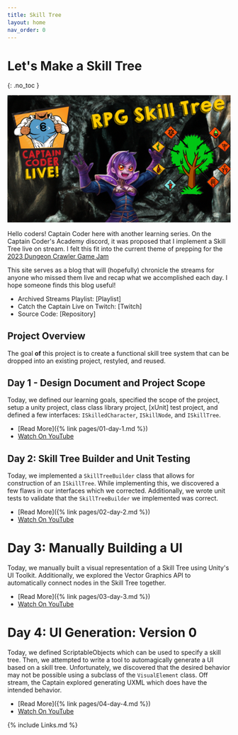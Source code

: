 ```yaml
---
title: Skill Tree
layout: home
nav_order: 0
---
```


# Let's Make a Skill Tree
{: .no_toc }

![Skill Tree](imgs/Skill%20Tree.png)

Hello coders! Captain Coder here with another learning series. On the Captain
Coder's Academy discord, it was proposed that I implement a Skill Tree live on
stream. I felt this fit into the current theme of prepping for the [2023
Dungeon Crawler Game Jam](https://itch.io/jam/dcjam2023) 

This site serves as a blog that will (hopefully) chronicle the streams for
anyone who missed them live and recap what we accomplished each day. I
hope someone finds this blog useful!

* Archived Streams Playlist: [Playlist]
* Catch the Captain Live on Twitch: [Twitch]
* Source Code: [Repository]

## Project Overview

The goal **of** this project is to create a functional skill tree system
that can be dropped into an existing project, restyled, and reused.

## Day 1 - Design Document and Project Scope

Today, we defined our learning goals, specified the scope of the project, setup
a unity project, class class library project, [xUnit] test project, and defined
a few interfaces: `ISkilledCharacter`, `ISkillNode`, and `ISkillTree`.

* [Read More]({% link pages/01-day-1.md %})
* [Watch On YouTube](https://youtube.com/live/am5e_8QieYM?feature=share)

## Day 2: Skill Tree Builder and Unit Testing

Today, we implemented a `SkillTreeBuilder` class that allows for construction of
an `ISkillTree`. While implementing this, we discovered a few flaws in our
interfaces which we corrected. Additionally, we wrote unit tests to validate
that the `SkillTreeBuilder` we implemented was correct.

* [Read More]({% link pages/02-day-2.md %})
* [Watch On YouTube](https://youtube.com/live/33_g4hJukIo)

# Day 3: Manually Building a UI

Today, we manually built a visual representation of a Skill Tree 
using Unity's UI Toolkit. Additionally, we explored the Vector Graphics
API to automatically connect nodes in the Skill Tree together.

* [Read More]({% link pages/03-day-3.md %})
* [Watch On YouTube](https://youtube.com/live/ow5piavuQaI)

# Day 4: UI Generation: Version 0

Today, we defined ScriptableObjects which can be used to specify a skill tree.
Then, we attempted to write a tool to automagically generate a UI based on a
skill tree. Unfortunately, we discovered that the desired behavior may not be
possible using a subclass of the `VisualElement` class. Off stream, the Captain
explored generating UXML which does have the intended behavior.

* [Read More]({% link pages/04-day-4.md %})
* [Watch On YouTube](https://youtube.com/live/dTeCOarDBMA)

{% include Links.md %}